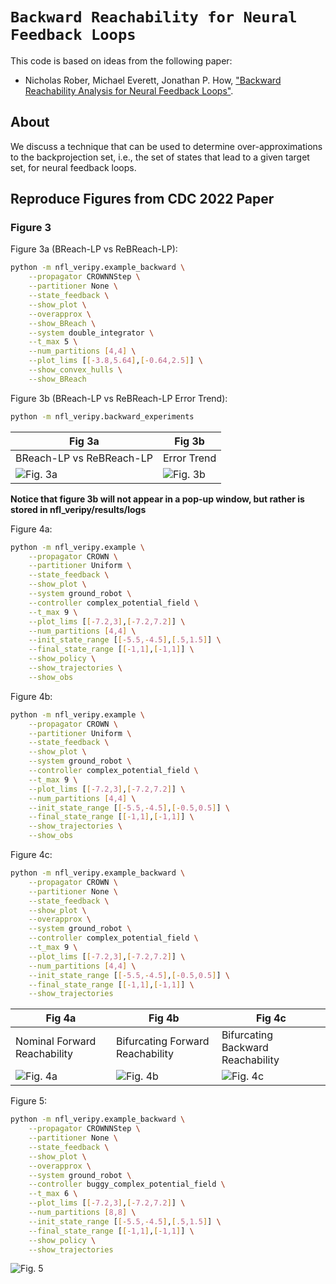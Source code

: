 # `Backward Reachability for Neural Feedback Loops`

This code is based on ideas from the following paper:
* Nicholas Rober, Michael Everett, Jonathan P. How, ["Backward Reachability Analysis for Neural Feedback Loops"](https://arxiv.org/abs/2204.08319).

## About

We discuss a technique that can be used to determine over-approximations to the backprojection set, i.e., the set of states that lead to a given target set, for neural feedback loops.

## Reproduce Figures from CDC 2022 Paper

### Figure 3

Figure 3a (BReach-LP vs ReBReach-LP):

```bash
python -m nfl_veripy.example_backward \
    --propagator CROWNNStep \
    --partitioner None \
    --state_feedback \
    --show_plot \
    --overapprox \
    --show_BReach \
    --system double_integrator \
    --t_max 5 \
    --num_partitions [4,4] \
    --plot_lims [[-3.8,5.64],[-0.64,2.5]] \
    --show_convex_hulls \
    --show_BReach
```

Figure 3b (BReach-LP vs ReBReach-LP Error Trend):

```bash
python -m nfl_veripy.backward_experiments
```



Fig 3a | Fig 3b
------------ | -------------
BReach-LP vs ReBReach-LP | Error Trend
![Fig. 3a](/docs/_static/cdc22/fig3/double_integrator_r1.png) | ![Fig. 3b](/docs/_static/cdc22/fig3/runtime_vs_error_2022_05_30__16_03_07_timestep.png)

**Notice that figure 3b will not appear in a pop-up window, but rather is stored in nfl_veripy/results/logs**

Figure 4a:

```bash
python -m nfl_veripy.example \
    --propagator CROWN \
    --partitioner Uniform \
    --state_feedback \
    --show_plot \
    --system ground_robot \
    --controller complex_potential_field \
    --t_max 9 \
    --plot_lims [[-7.2,3],[-7.2,7.2]] \
    --num_partitions [4,4] \
    --init_state_range [[-5.5,-4.5],[.5,1.5]] \
    --final_state_range [[-1,1],[-1,1]] \
    --show_policy \
    --show_trajectories \
    --show_obs
```

Figure 4b:

```bash
python -m nfl_veripy.example \
    --propagator CROWN \
    --partitioner Uniform \
    --state_feedback \
    --show_plot \
    --system ground_robot \
    --controller complex_potential_field \
    --t_max 9 \
    --plot_lims [[-7.2,3],[-7.2,7.2]] \
    --num_partitions [4,4] \
    --init_state_range [[-5.5,-4.5],[-0.5,0.5]] \
    --final_state_range [[-1,1],[-1,1]] \
    --show_trajectories \
    --show_obs
```

Figure 4c:

```bash
python -m nfl_veripy.example_backward \
    --propagator CROWN \
    --partitioner None \
    --state_feedback \
    --show_plot \
    --overapprox \
    --system ground_robot \
    --controller complex_potential_field \
    --t_max 9 \
    --plot_lims [[-7.2,3],[-7.2,7.2]] \
    --num_partitions [4,4] \
    --init_state_range [[-5.5,-4.5],[-0.5,0.5]] \
    --final_state_range [[-1,1],[-1,1]] \
    --show_trajectories
```

Fig 4a | Fig 4b | Fig 4c
------------ | ------------- | -------------
Nominal Forward Reachability | Bifurcating Forward Reachability | Bifurcating Backward Reachability
![Fig. 4a](/docs/_static/cdc22/fig4/forward_reach_nominal_r2.png) | ![Fig. 4b](/docs/_static/cdc22/fig4/forward_reach_bifurcation_r2.png) | ![Fig. 4c](/docs/_static/cdc22/fig4/backward_reach_bifurcation_r2.png)

Figure 5:

```bash
python -m nfl_veripy.example_backward \
    --propagator CROWNNStep \
    --partitioner None \
    --state_feedback \
    --show_plot \
    --overapprox \
    --system ground_robot \
    --controller buggy_complex_potential_field \
    --t_max 6 \
    --plot_lims [[-7.2,3],[-7.2,7.2]] \
    --num_partitions [8,8] \
    --init_state_range [[-5.5,-4.5],[.5,1.5]] \
    --final_state_range [[-1,1],[-1,1]] \
    --show_policy \
    --show_trajectories
```

![Fig. 5](/docs/_static/cdc22/fig5/backward_lgr_buggy_demo_r1.png)
